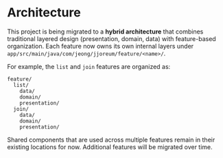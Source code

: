 # Architecture

This project is being migrated to a **hybrid architecture** that combines traditional layered design (presentation, domain, data) with feature-based organization. Each feature now owns its own internal layers under `app/src/main/java/com/jeong/jjoreum/feature/<name>/`.

For example, the `list` and `join` features are organized as:

```
feature/
  list/
    data/
    domain/
    presentation/
  join/
    data/
    domain/
    presentation/
```

Shared components that are used across multiple features remain in their existing locations for now. Additional features will be migrated over time.
